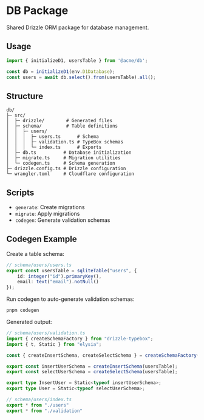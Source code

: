# DB Package

Shared Drizzle ORM package for database management.

## Usage
```ts
import { initializeD1, usersTable } from '@acme/db';

const db = initializeD1(env.D1Database);
const users = await db.select().from(usersTable).all();
```

## Structure
```
db/
├─ src/
│  ├─ drizzle/        # Generated files
│  ├─ schema/         # Table definitions
│  │  ├─ users/       
│  │  │  ├─ users.ts      # Schema
│  │  │  ├─ validation.ts # TypeBox schemas
│  │  │  └─ index.ts      # Exports
│  ├─ db.ts          # Database initialization
│  ├─ migrate.ts     # Migration utilities
│  └─ codegen.ts     # Schema generation
├─ drizzle.config.ts # Drizzle configuration
└─ wrangler.toml     # Cloudflare configuration
```

## Scripts
- `generate`: Create migrations
- `migrate`: Apply migrations
- `codegen`: Generate validation schemas

## Codegen Example
Create a table schema:
```ts
// schema/users/users.ts
export const usersTable = sqliteTable("users", {
    id: integer("id").primaryKey(),
    email: text("email").notNull()
});
```

Run codegen to auto-generate validation schemas:
```bash
pnpm codegen
```

Generated output:
```ts
// schema/users/validation.ts
import { createSchemaFactory } from "drizzle-typebox";
import { t, Static } from "elysia";

const { createInsertSchema, createSelectSchema } = createSchemaFactory({ typeboxInstance: t })

export const insertUserSchema = createInsertSchema(usersTable);
export const selectUserSchema = createSelectSchema(usersTable);

export type InsertUser = Static<typeof insertUserSchema>;
export type User = Static<typeof selectUserSchema>;
```

```ts
// schema/users/index.ts
export * from "./users"
export * from "./validation"
```

